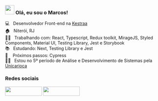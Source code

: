 ### <img src="https://media.giphy.com/media/hvRJCLFzcasrR4ia7z/giphy.gif" width="30px" height="30px"> Olá, eu sou o Marcos!

💻 &nbsp; Desenvolvedor Front-end na [Kestraa](https://www.kestraa.com.br/) <br>
🏠 &nbsp; Niterói, RJ <br>
👨‍💻 &nbsp; Trabalhando com: React, Typescript, Redux toolkit, MirageJS, Styled Components, Material UI, Testing Library, Jest e Storybook <br>
📚 &nbsp; Estudando: Next, Testing Library e Jest <br>
🚶‍ &nbsp;&nbsp; Próximos passos: Cypress <br>
👨‍🎓 &nbsp; Estou no 5º período de Análise e Desenvolvimento de Sistemas pela [Unicarioca](https://www.unicarioca.edu.br/)

### Redes sociais

[<img src="https://img.shields.io/badge/Twitter-1DA1F2?style=for-the-badge&logo=twitter&logoColor=white" width="120px" height="30px" style="">](https://twitter.com/marcosdori)
[<img src="https://img.shields.io/badge/LinkedIn-0077B5?style=for-the-badge&logo=linkedin&logoColor=white" width="120px" height="30px" style="">](https://www.linkedin.com/in/marcos-doriguetto/)
